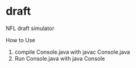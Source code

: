 # draft
NFL draft simulator 

How to Use
1) compile Console.java with javac Console.java 
2) Run Console.java with java Console
